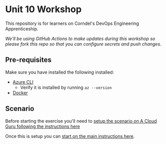 # Unit 10 Workshop

This repository is for learners on Corndel's DevOps Engineering Apprenticeship.
 
*We'll be using GitHub Actions to make updates during this workshop so please fork this repo so that you can configure secrets and push changes.*

## Pre-requisites

Make sure you have installed the following installed:
* [Azure CLI](https://docs.microsoft.com/en-us/cli/azure/install-azure-cli)
  * Verify it is installed by running `az --version` 
* [Docker](https://docs.docker.com/get-started/get-docker/)

## Scenario

Before starting the exercise you'll need to [setup the scenario on A Cloud Guru following the instructions here](./setup/workshop_scenario_setup.md)

Once this is setup you can [start on the main instructions here](./workshop_instructions.md).